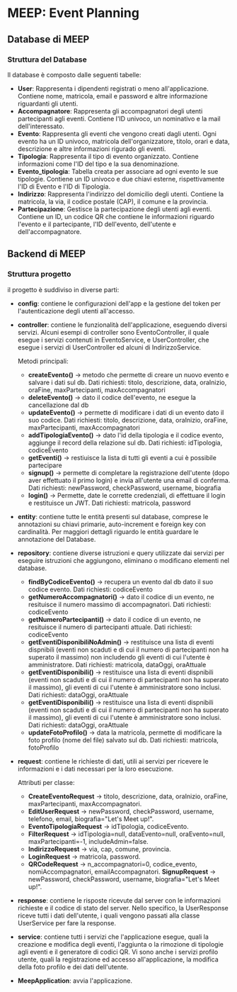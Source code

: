 # MEEP: Event Planning

## Database di MEEP

### Struttura del Database

Il database è composto dalle seguenti tabelle:

- **User**: Rappresenta i dipendenti registrati o meno all'applicazione. Contiene nome, matricola, email e password e altre informazione riguardanti gli utenti.
- **Accompagnatore**: Rappresenta gli accompagnatori degli utenti partecipanti agli eventi. Contiene l'ID univoco, un nominativo e la mail dell'interessato.
- **Evento**: Rappresenta gli eventi che vengono creati dagli utenti. Ogni evento ha un ID univoco, matricola dell'organizzatore, titolo, orari e data, descrizione e altre informazioni rigurado gli eventi.
- **Tipologia**: Rappresenta il tipo di evento organizzato. Contiene informazioni come l'ID del tipo e la sua denominazione.
- **Evento_tipologia**: Tabella creata per associare ad ogni evento le sue tipologie. Contiene un ID univoco e due chiavi esterne, rispettivamente l'ID di Evento e l'ID di Tipologia.
- **Indirizzo**: Rappresenta l'indirizzo del domicilio degli utenti. Contiene la matricola, la via, il codice postale (CAP), il comune e la provincia.
- **Partecipazione**: Gestisce la partecipazione degli utenti agli eventi. Contiene un ID, un codice QR che contiene le informazioni riguardo l'evento e il partecipante, l'ID dell'evento, dell'utente e dell'accompagnatore.

## Backend di MEEP

### Struttura progetto

il progetto è suddiviso in diverse parti:

- **config**: contiene le configurazioni dell'app e la gestione del token per l'autenticazione degli utenti all'accesso.
- **controller**: contiene le funzionalità dell'applicazione, eseguendo diversi servizi. Alcuni esempi di controller sono EventoController, il quale esegue i servizi contenuti in EventoService, e UserController, che esegue i servizi di UserController ed alcuni di IndirizzoService.

  Metodi principali:
  - __createEvento()__ -> metodo che permette di creare un nuovo evento e salvare i dati sul db. Dati richiesti: titolo, descrizione, data, oraInizio, oraFine, maxPartecipanti, maxAccompagnatori
  - __deleteEvento()__ -> dato il codice dell'evento, ne esegue la cancellazione dal db
  - __updateEvento()__ -> permette di modificare i dati di un evento dato il suo codice. Dati richiesti: titolo, descrizione, data, oraInizio, oraFine, maxPartecipanti, maxAccompagnatori
  - __addTipologiaEvento()__ -> dato l'id della tipologia e il codice evento, aggiunge il record della relazione sul db. Dati richiesti: idTipologia, codiceEvento
  - __getEventi()__ -> restiuisce la lista di tutti gli eventi a cui è possibile partecipare
  - __signup()__ -> permette di completare la registrazione dell'utente (dopo aver effettuato il primo login) e invia all'utente una email di conferma. Dati richiesti: newPassword, checkPassword, username, biografia
  - __login()__ -> Permette, date le corrette credenziali, di effettuare il login e restituisce un JWT. Dati richiesti: matricola, password

- **entity**: contiene tutte le entità presenti sul database, comprese le annotazioni su chiavi primarie, auto-increment e foreign key con cardinalità. Per maggiori dettagli riguardo le entità guardare le annotazione del Database.
- **repository**: contiene diverse istruzioni e query utilizzate dai servizi per eseguire istruzioni che aggiungono, eliminano o modificano elementi nel database.
  - __findByCodiceEvento()__ -> recupera un evento dal db dato il suo codice evento. Dati richiesti: codiceEvento
  - __getNumeroAccompagnatori()__ -> dato il codice di un evento, ne resituisce il numero massimo di accompagnatori. Dati richiesti: codiceEvento
  - __getNumeroPartecipanti()__ -> dato il codice di un evento, ne resituisce il numero di partecipanti attuale. Dati richiesti: codiceEvento
  - __getEventiDisponibiliNoAdmin()__ -> restituisce una lista di eventi dispnibili (eventi non scaduti e di cui il numero di partecipanti non ha superato il massimo) non includendo gli eventi di cui l'utente è amministratore. Dati richiesti: matricola, dataOggi, oraAttuale
  - __getEventiDisponibili()__ -> restituisce una lista di eventi dispnibili (eventi non scaduti e di cui il numero di partecipanti non ha superato il massimo), gli eventi di cui l'utente è amministratore sono inclusi. Dati richiesti: dataOggi, oraAttuale
  - __getEventiDisponibili()__ -> restituisce una lista di eventi dispnibili (eventi non scaduti e di cui il numero di partecipanti non ha superato il massimo), gli eventi di cui l'utente è amministratore sono inclusi. Dati richiesti: dataOggi, oraAttuale
  - __updateFotoProfilo()__ -> data la matricola, permette di modificare la foto profilo (nome del file) salvato sul db. Dati richiesti: matricola, fotoProfilo

- **request**: contiene le richieste di dati, utili ai servizi per ricevere le informazioni e i dati necessari per la loro esecuzione.

  Attributi per classe:
  
  - __CreateEventoRequest__ -> titolo, descrizione, data, oraInizio, oraFine, maxPartecipanti, maxAccompagnatori.
  - __EditUserRequest__ -> newPassword, checkPassword, username, telefono, email, biografia="Let's Meet up!".
  - __EventoTipologiaRequest__ -> idTipologia, codiceEvento.
  - __FilterRequest__ -> idTipologia=null, dataEvento=null, oraEvento=null, maxPartecipanti=-1, includeAdmin=false.
  - __IndirizzoRequest__ -> via, cap, comune, provincia.
  - __LoginRequest__ -> matricola, password.
  - __QRCodeRequest__ -> n_accompagnatori=0, codice_evento, nomiAccompagnatori, emailAccompagnatori.
  __SignupRequest__ -> newPassword, checkPassword, username, biografia="Let's Meet up!".

- **response**: contiene le risposte ricevute dal server con le informazioni richieste e il codice di stato del server. Nello specifico, la UserResponse riceve tutti i dati dell'utente, i quali vengono passati alla classe UserService per fare la response.
- **service**: contiene tutti i servizi che l'applicazione esegue, quali la creazione e modifica degli eventi, l'aggiunta o la rimozione di tipologie agli eventi e il generatore di codici QR.
Vi sono anche i servizi profilo utente, quali la registrazione ed accesso all'applicazione, la modifica della foto profilo e dei dati dell'utente.
- **MeepApplication**: avvia l'applicazione.